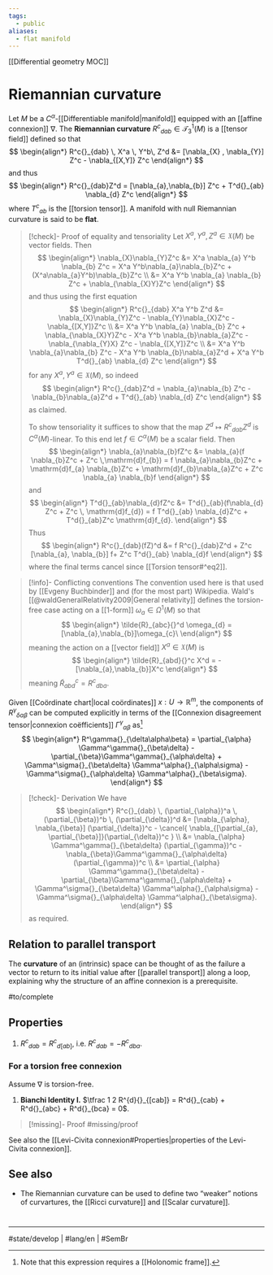 ```yaml
---
tags:
  - public
aliases:
  - flat manifold
---
```

[[Differential geometry MOC]]
# Riemannian curvature

Let $M$ be a $C^\alpha$-[[Differentiable manifold|manifold]] equipped with an [[affine connexion]] $\nabla$.
The **Riemannian curvature** $R^c{}_{dab} \in \mathcal{T}^1_{3}(M)$ is a [[tensor field]] defined so that
$$
\begin{align*}
R^c{}_{dab} \, X^a \, Y^b\, Z^d &= [\nabla_{X} , \nabla_{Y}] Z^c - \nabla_{[X,Y]} Z^c
\end{align*}
$$
and thus
$$
\begin{align*}
R^c{}_{dab}Z^d = [\nabla_{a},\nabla_{b}] Z^c  + T^d{}_{ab} \nabla_{d} Z^c
\end{align*}
$$
where $T^c{}_{ab}$ is the [[torsion tensor]].
A manifold with null Riemannian curvature is said to be **flat**.

> [!check]- Proof of equality and tensoriality
> Let $X^a,Y^a,Z^a \in \mathfrak{X}(M)$ be vector fields.
> Then
> $$
> \begin{align*}
> \nabla_{X}\nabla_{Y}Z^c 
> &= X^a \nabla_{a} Y^b \nabla_{b} Z^c 
> = X^a Y^b\nabla_{a}\nabla_{b}Z^c + (X^a\nabla_{a}Y^b)\nabla_{b}Z^c \\
> &= X^a Y^b \nabla_{a} \nabla_{b} Z^c + \nabla_{\nabla_{X}Y}Z^c
> \end{align*}
> $$
> and thus using the first equation
> $$
> \begin{align*}
> R^c{}_{dab} X^a Y^b Z^d 
> &= \nabla_{X}\nabla_{Y}Z^c - \nabla_{Y}\nabla_{X}Z^c - \nabla_{[X,Y]}Z^c \\
> &= X^a Y^b \nabla_{a} \nabla_{b} Z^c + \nabla_{\nabla_{X}Y}Z^c - X^a Y^b \nabla_{b}\nabla_{a}Z^c - \nabla_{\nabla_{Y}X} Z^c - \nabla_{[X,Y]}Z^c  \\
> &= X^a Y^b \nabla_{a}\nabla_{b} Z^c - X^a Y^b \nabla_{b}\nabla_{a}Z^d + X^a Y^b T^d{}_{ab} \nabla_{d} Z^c
> \end{align*}
> $$
> for any $X^a,Y^a \in \mathfrak{X}(M)$, so indeed
> $$
> \begin{align*}
> R^c{}_{dab}Z^d = \nabla_{a}\nabla_{b} Z^c - \nabla_{b}\nabla_{a}Z^d + T^d{}_{ab} \nabla_{d} Z^c
> \end{align*}
> $$
> as claimed.
> 
> To show tensoriality it suffices to show that the map $Z^d \mapsto R^c{}_{dab}Z^d$ is $C^\alpha(M)$-linear.
> To this end let $f \in C^\alpha(M)$ be a scalar field.
> Then
> $$
> \begin{align*}
> \nabla_{a}\nabla_{b}fZ^c 
> &= \nabla_{a}(f \nabla_{b}Z^c + Z^c \,\mathrm{d}f_{b}) 
> = f \nabla_{a}\nabla_{b}Z^c + \mathrm{d}f_{a} \nabla_{b}Z^c + \mathrm{d}f_{b}\nabla_{a}Z^c + Z^c \nabla_{a} \nabla_{b}f
> \end{align*}
> $$
> and
> $$
> \begin{align*}
> T^d{}_{ab}\nabla_{d}fZ^c
> &= T^d{}_{ab}(f\nabla_{d} Z^c +  Z^c \, \mathrm{d}f_{d}) = f T^d{}_{ab} \nabla_{d}Z^c + T^d{}_{ab}Z^c \mathrm{d}f_{d}.
> \end{align*}
> $$
> Thus 
> $$
> \begin{align*}
> R^c{}_{dab}(fZ)^d 
> &= f R^c{}_{dab}Z^d + Z^c [\nabla_{a}, \nabla_{b}] f+ Z^c T^d{}_{ab} \nabla_{d}f
> \end{align*}
> $$
> where the final terms cancel since [[Torsion tensor#^eq2]]. <span class="QED"/>

> [!info]- Conflicting conventions
> The convention used here is that used by [[Evgeny Buchbinder]] and (for the most part) Wikipedia.
> Wald's [[@waldGeneralRelativity2009|General relativity]] defines the torsion-free case acting on a [[1-form]] $\omega_{a} \in \Omega^1(M)$ so that
> $$
> \begin{align*}
> \tilde{R}_{abc}{}^d \omega_{d} = [\nabla_{a},\nabla_{b}]\omega_{c}\
> \end{align*}
> $$
> meaning the action on a [[vector field]] $X^a \in \mathfrak{X}(M)$ is
> $$
> \begin{align*}
> \tilde{R}_{abd}{}^c X^d = - [\nabla_{a},\nabla_{b}]X^c
> \end{align*}
> $$
> meaning $\tilde{R}_{abd}{}^c = R^c{}_{dba}$.

Given [[Coördinate chart|local coördinates]] $x : U \to \mathbb{R}^m$, the components of $R^\gamma{}_{\delta\alpha\beta}$ can be computed explicitly in terms of the [[Connexion disagreement tensor|connexion coëfficients]] $\Gamma^\gamma{}_{\alpha\beta}$ as[^1]
$$
\begin{align*}
R^\gamma{}_{\delta\alpha\beta} = \partial_{\alpha} \Gamma^\gamma{}_{\beta\delta} - \partial_{\beta}\Gamma^\gamma{}_{\alpha\delta} + \Gamma^\sigma{}_{\beta\delta} \Gamma^\alpha{}_{\alpha\sigma} - \Gamma^\sigma{}_{\alpha\delta} \Gamma^\alpha{}_{\beta\sigma}.
\end{align*}
$$


> [!check]- Derivation
> We have
> $$
> \begin{align*}
> R^c{}_{dab} \, (\partial_{\alpha})^a \, (\partial_{\beta})^b \, (\partial_{\delta})^d 
> &= [\nabla_{\alpha}, \nabla_{\beta}] (\partial_{\delta})^c - \cancel{ \nabla_{[\partial_{a}, \partial_{\beta}]}(\partial_{\delta})^c } \\
> &= \nabla_{\alpha} \Gamma^\gamma{}_{\beta\delta} (\partial_{\gamma})^c - \nabla_{\beta}\Gamma^\gamma{}_{\alpha\delta} (\partial_{\gamma})^c \\
> &= \partial_{\alpha} \Gamma^\gamma{}_{\beta\delta} - \partial_{\beta}\Gamma^\gamma{}_{\alpha\delta} + \Gamma^\sigma{}_{\beta\delta} \Gamma^\alpha{}_{\alpha\sigma} - \Gamma^\sigma{}_{\alpha\delta} \Gamma^\alpha{}_{\beta\sigma}.
> \end{align*}
> $$
> as required. <span class="QED"/>

## Relation to parallel transport

The **curvature** of an (intrinsic) space can be thought of as the failure a vector to return to its initial value after [[parallel transport]] along a loop,
explaining why the structure of an affine connexion is a prerequisite.

#to/complete

## Properties

1. $R^c{}_{dab} = R^c{}_{d[ab]}$, i.e. $R^c{}_{dab} = - R^c{}_{dba}$.

### For a torsion free connexion
Assume $\nabla$ is torsion-free.

1. **Bianchi Identity I.** $\tfrac 1 2 R^{d}{}_{[cab]} = R^d{}_{cab} + R^d{}_{abc} + R^d{}_{bca} = 0$.


> [!missing]- Proof
> #missing/proof

See also the [[Levi-Civita connexion#Properties|properties of the Levi-Civita connexion]].

## See also

- The Riemannian curvature can be used to define two “weaker” notions of curvartures,
  the [[Ricci curvature]] and [[Scalar curvature]].

#
---
#state/develop | #lang/en | #SemBr

[^1]: Note that this expression requires a [[Holonomic frame]].
